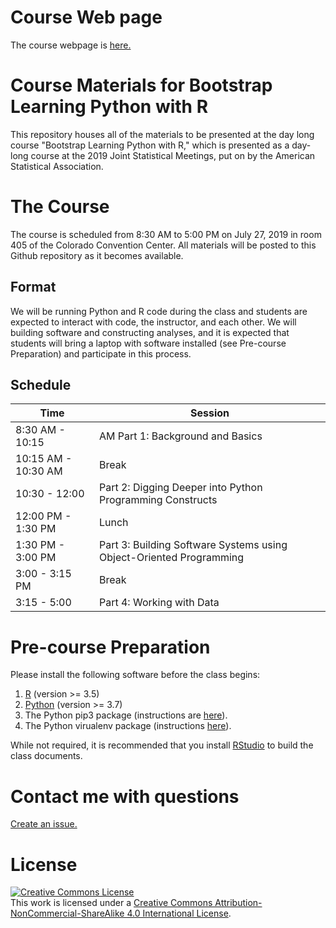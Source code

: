 # Course Web page

The course webpage is [here.](https://kaneplusplus.github.io/python-for-r-programmers/)

# Course Materials for Bootstrap Learning Python with R

This repository houses all of the materials to be presented at the 
day long course "Bootstrap Learning Python with R," which is presented
as a day-long course at the 2019 Joint Statistical Meetings, put on
by the American Statistical Association.

# The Course

The course is scheduled from 8:30 AM to 5:00 PM on July 27, 2019 
in room 405 of the Colorado Convention Center. All materials will be posted to 
this Github repository as it becomes available.

## Format

We will be running Python and R code during the class and students are 
expected to interact with code, the instructor, and each other. We will 
building software and constructing analyses, and it is expected that 
students will bring a laptop with software installed (see Pre-course
Preparation) and participate in this process.

## Schedule

| Time | Session |
| ---- | ------- |
| 8:30 AM - 10:15     | AM  Part 1: Background and Basics
| 10:15 AM - 10:30 AM | Break
| 10:30 - 12:00       | Part 2: Digging Deeper into Python Programming Constructs
| 12:00 PM - 1:30 PM  | Lunch
| 1:30 PM - 3:00 PM   | Part 3: Building Software Systems using Object-Oriented Programming
| 3:00 - 3:15 PM      | Break
| 3:15 - 5:00         | Part 4: Working with Data

# Pre-course Preparation

Please install the following software before the class begins:

1. [R](https://www.r-project.org/) (version >= 3.5)
2. [Python](https://www.python.org/) (version >= 3.7)
3. The Python pip3 package (instructions are [here](https://stackoverflow.com/questions/6587507/how-to-install-pip-with-python-3)).
4. The Python virualenv package (instructions [here](https://www.pythoncentral.io/how-to-install-virtualenv-python/)).

While not required, it is recommended that you install 
[RStudio](https://www.rstudio.com/) to build the class documents.

# Contact me with questions

[Create an issue.](https://github.com/kaneplusplus/python-for-r-programmers/issues)

# License

<a rel="license" href="http://creativecommons.org/licenses/by-nc-sa/4.0/"><img alt="Creative Commons License" style="border-width:0" src="https://i.creativecommons.org/l/by-nc-sa/4.0/88x31.png" /></a><br />This work is licensed under a <a rel="license" href="http://creativecommons.org/licenses/by-nc-sa/4.0/">Creative Commons Attribution-NonCommercial-ShareAlike 4.0 International License</a>.
